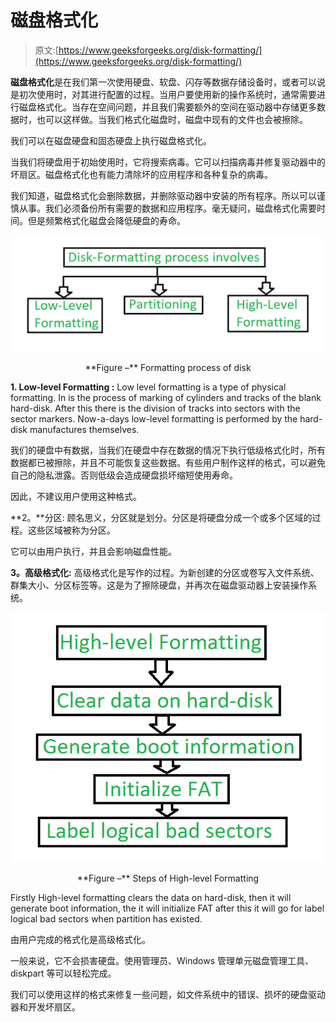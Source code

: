 # 磁盘格式化

> 原文:[https://www.geeksforgeeks.org/disk-formatting/](https://www.geeksforgeeks.org/disk-formatting/)

**磁盘格式化**是在我们第一次使用硬盘、软盘、闪存等数据存储设备时，或者可以说是初次使用时，对其进行配置的过程。当用户要使用新的操作系统时，通常需要进行磁盘格式化。当存在空间问题，并且我们需要额外的空间在驱动器中存储更多数据时，也可以这样做。当我们格式化磁盘时，磁盘中现有的文件也会被擦除。

我们可以在磁盘硬盘和固态硬盘上执行磁盘格式化。

当我们将硬盘用于初始使用时，它将搜索病毒。它可以扫描病毒并修复驱动器中的坏扇区。磁盘格式化也有能力清除坏的应用程序和各种复杂的病毒。

我们知道，磁盘格式化会删除数据，并删除驱动器中安装的所有程序。所以可以谨慎从事。我们必须备份所有需要的数据和应用程序。毫无疑问，磁盘格式化需要时间。但是频繁格式化磁盘会降低硬盘的寿命。

![](img/d7cff42556ba2cf37b6086866f1ebcbe.png)

<center>**Figure –** Formatting process of disk</center>

**1\. Low-level Formatting :**
Low level formatting is a type of physical formatting. In is the process of marking of cylinders and tracks of the blank hard-disk. After this there is the division of tracks into sectors with the sector markers. Now-a-days low-level formatting is performed by the hard-disk manufactures themselves.

我们的硬盘中有数据，当我们在硬盘中存在数据的情况下执行低级格式化时，所有数据都已被擦除，并且不可能恢复这些数据。有些用户制作这样的格式，可以避免自己的隐私泄露。否则低级会造成硬盘损坏缩短使用寿命。

因此，不建议用户使用这种格式。

**2。**分区:
顾名思义，分区就是划分。分区是将硬盘分成一个或多个区域的过程。这些区域被称为分区。

它可以由用户执行，并且会影响磁盘性能。

**3。高级格式化:**
高级格式化是写作的过程。为新创建的分区或卷写入文件系统、群集大小、分区标签等。这是为了擦除硬盘，并再次在磁盘驱动器上安装操作系统。

![](img/e4af7bad234998c2623438d096adce99.png)

<center>**Figure –** Steps of High-level Formatting</center>

Firstly High-level formatting clears the data on hard-disk, then it will generate boot information, the it will initialize FAT after this it will go for label logical bad sectors when partition has existed.

由用户完成的格式化是高级格式化。

一般来说，它不会损害硬盘。使用管理员、Windows 管理单元磁盘管理工具、diskpart 等可以轻松完成。

我们可以使用这样的格式来修复一些问题，如文件系统中的错误、损坏的硬盘驱动器和开发坏扇区。